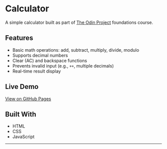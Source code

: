 # Calculator

A simple calculator built as part of [The Odin Project](https://www.theodinproject.com/) foundations course.

## Features

- Basic math operations: add, subtract, multiply, divide, modulo
- Supports decimal numbers
- Clear (AC) and backspace functions
- Prevents invalid input (e.g., `++`, multiple decimals)
- Real-time result display

## Live Demo

[View on GitHub Pages](akin-genc0.github.io/Calculator/)

## Built With

- HTML
- CSS
- JavaScript

---

